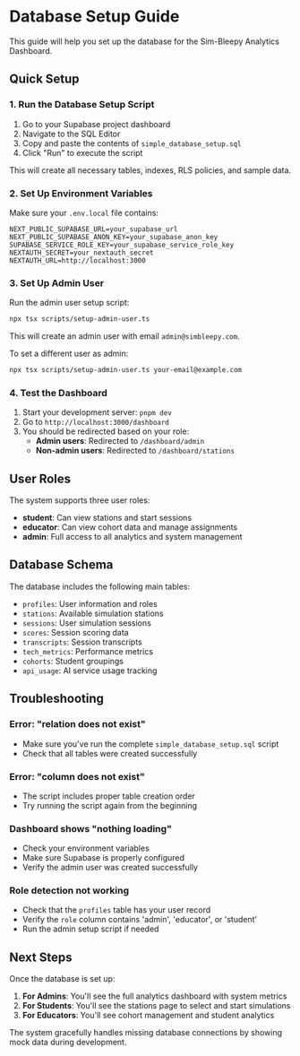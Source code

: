 # Database Setup Guide

This guide will help you set up the database for the Sim-Bleepy Analytics Dashboard.

## Quick Setup

### 1. Run the Database Setup Script

1. Go to your Supabase project dashboard
2. Navigate to the SQL Editor
3. Copy and paste the contents of `simple_database_setup.sql`
4. Click "Run" to execute the script

This will create all necessary tables, indexes, RLS policies, and sample data.

### 2. Set Up Environment Variables

Make sure your `.env.local` file contains:

```env
NEXT_PUBLIC_SUPABASE_URL=your_supabase_url
NEXT_PUBLIC_SUPABASE_ANON_KEY=your_supabase_anon_key
SUPABASE_SERVICE_ROLE_KEY=your_supabase_service_role_key
NEXTAUTH_SECRET=your_nextauth_secret
NEXTAUTH_URL=http://localhost:3000
```

### 3. Set Up Admin User

Run the admin user setup script:

```bash
npx tsx scripts/setup-admin-user.ts
```

This will create an admin user with email `admin@simbleepy.com`.

To set a different user as admin:

```bash
npx tsx scripts/setup-admin-user.ts your-email@example.com
```

### 4. Test the Dashboard

1. Start your development server: `pnpm dev`
2. Go to `http://localhost:3000/dashboard`
3. You should be redirected based on your role:
   - **Admin users**: Redirected to `/dashboard/admin`
   - **Non-admin users**: Redirected to `/dashboard/stations`

## User Roles

The system supports three user roles:

- **student**: Can view stations and start sessions
- **educator**: Can view cohort data and manage assignments
- **admin**: Full access to all analytics and system management

## Database Schema

The database includes the following main tables:

- `profiles`: User information and roles
- `stations`: Available simulation stations
- `sessions`: User simulation sessions
- `scores`: Session scoring data
- `transcripts`: Session transcripts
- `tech_metrics`: Performance metrics
- `cohorts`: Student groupings
- `api_usage`: AI service usage tracking

## Troubleshooting

### Error: "relation does not exist"
- Make sure you've run the complete `simple_database_setup.sql` script
- Check that all tables were created successfully

### Error: "column does not exist"
- The script includes proper table creation order
- Try running the script again from the beginning

### Dashboard shows "nothing loading"
- Check your environment variables
- Make sure Supabase is properly configured
- Verify the admin user was created successfully

### Role detection not working
- Check that the `profiles` table has your user record
- Verify the `role` column contains 'admin', 'educator', or 'student'
- Run the admin setup script if needed

## Next Steps

Once the database is set up:

1. **For Admins**: You'll see the full analytics dashboard with system metrics
2. **For Students**: You'll see the stations page to select and start simulations
3. **For Educators**: You'll see cohort management and student analytics

The system gracefully handles missing database connections by showing mock data during development.
